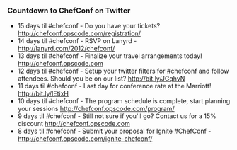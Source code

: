 ### Countdown to ChefConf on Twitter

* 15 days til #chefconf - Do you have your tickets? http://chefconf.opscode.com/registration/
* 14 days til #chefconf - RSVP on Lanyrd -  http://lanyrd.com/2012/chefconf/
* 13 days til #chefconf - Finalize your travel arrangements today!  http://chefconf.opscode.com
* 12 days til #chefconf - Setup your twitter filters for #chefconf and follow attendees. Should you be on our list? http://bit.ly/JGqhvN
* 11 days til #chefconf - Last day for conference rate at the Marriott!  http://bit.ly/IEtixH   
* 10 days til #chefconf - The program schedule is complete, start planning your sessions http://chefconf.opscode.com/program/ 
* 9 days til #chefconf - Still not sure if you'll go?  Contact us for a 15% discount http://chefconf.opscode.com
* 8 days til #chefconf - Submit your proposal for Ignite #ChefConf - http://chefconf.opscode.com/ignite-chefconf/
